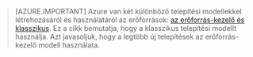 > [AZURE.IMPORTANT] Azure van két különböző telepítési modellekkel létrehozásáról és használatáról az erőforrások: [az erőforrás-kezelő és klasszikus](../articles/resource-manager-deployment-model.md).  Ez a cikk bemutatja, hogy a klasszikus telepítési modellt használja. Azt javasoljuk, hogy a legtöbb új telepítések az erőforrás-kezelő modell használata.